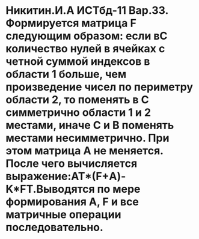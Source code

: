 # Никитин.И.А ИСТбд-11 Вар.33.	Формируется матрица F следующим образом: если вС количество нулей в ячейках с четной суммой индексов в области 1 больше, чем произведение чисел по периметру области 2, то поменять в С симметрично области 1 и 2 местами, иначе С и В поменять местами несимметрично. При этом матрица А не меняется. После чего вычисляется выражение:AT*(F+А)-K*FT.Выводятся по мере формирования А, F и все матричные операции последовательно.
